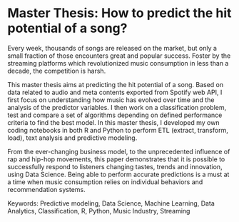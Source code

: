 # Master Thesis: How to predict the hit potential of a song?


Every week, thousands of songs are released on the market, but only a small fraction of those encounters great and popular success. Foster by the streaming platforms which revolutionized music consumption in less than a decade, the competition is harsh.

This master thesis aims at predicting the hit potential of a song. Based on data related to audio and meta contents exported from Spotify web API, I first focus on understanding how music has evolved over time and the analysis of the predictor variables. I then work on a classification problem, test and compare a set of algorithms depending on defined performance criteria to find the best model.
In this master thesis, I developed my own coding notebooks in both R and Python to perform ETL (extract, transform, load), text analysis and predictive modeling.

From the ever-changing business model, to the unprecedented influence of rap and hip-hop movements, this paper demonstrates that it is possible to successfully respond to listeners changing tastes, trends and innovation, using Data Science.
Being able to perform accurate predictions is a must at a time when music consumption relies on individual behaviors and recommendation systems.

Keywords: Predictive modeling, Data Science, Machine Learning, Data Analytics, Classification, R, Python, Music Industry, Streaming
